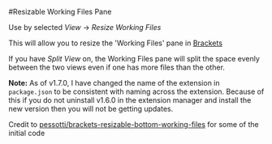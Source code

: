#Resizable Working Files Pane

Use by selected *View* -> *Resize Working Files*

This will allow you to resize the 'Working Files' pane in [Brackets](http://brackets.io/)

If you have *Split View* on, the Working Files pane will split the space evenly between the two views even if one has more files than the other.

**Note:** As of v1.7.0, I have changed the name of the extension in `package.json` to be consistent with naming across the extension. Because of this if you do not uninstall v1.6.0 in the extension manager and install the new version then you will not be getting updates.

Credit to [pessotti/brackets-resizable-bottom-working-files](https://github.com/pessotti/brackets-resizable-bottom-working-files) for some of the initial code
